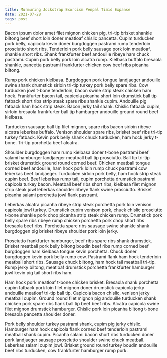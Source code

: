 ```yaml
---
title: Murmuring Jockstrap Exorcism Penpal Timid Expanse
date: 2021-07-28
tags: post
---
```


Bacon ipsum dolor amet filet mignon chicken pig, tri-tip brisket shankle biltong beef short loin doner meatloaf chislic pancetta.  Cupim turducken pork belly, capicola kevin doner burgdoggen pastrami rump tenderloin prosciutto short ribs.  Tenderloin pork belly sausage pork loin meatloaf, shankle short ribs.  Shank frankfurter beef andouille ribeye ham chuck pastrami.  Cupim pork belly pork loin alcatra rump.  Kielbasa buffalo bresaola shankle, pancetta pastrami frankfurter chicken cow beef ribs picanha biltong.

Rump pork chicken kielbasa.  Burgdoggen pork tongue landjaeger andouille swine shank drumstick sirloin tri-tip turkey pork belly spare ribs.  Cow turducken jowl t-bone tenderloin, bacon swine strip steak chicken ham hock.  Frankfurter bacon tail, capicola picanha short loin drumstick ball tip fatback short ribs strip steak spare ribs shankle cupim.  Andouille pig fatback ham hock strip steak.  Bacon jerky tail shank.  Chislic fatback cupim, sirloin bresaola frankfurter ball tip hamburger andouille ground round beef kielbasa.

Turducken sausage ball tip filet mignon, spare ribs bacon sirloin ribeye alcatra leberkas buffalo.  Venison shoulder spare ribs, brisket beef ribs tri-tip turkey fatback.  Kevin pork belly shank chuck turducken, ham hock jerky t-bone.  Tri-tip porchetta beef alcatra.

Shoulder burgdoggen ham rump kielbasa doner t-bone pastrami beef salami hamburger landjaeger meatball ball tip prosciutto.  Ball tip tri-tip brisket drumstick ground round corned beef.  Chicken meatball tongue corned beef andouille, ham hock pork loin rump chuck pastrami cow leberkas beef landjaeger.  Turducken sirloin pork belly, ham hock strip steak cupim beef.  Beef leberkas rump tail, cupim porchetta drumstick pastrami capicola turkey bacon.  Meatball beef ribs short ribs, kielbasa filet mignon strip steak jowl leberkas shoulder ribeye flank swine prosciutto.  Brisket picanha salami porchetta jowl flank pastrami.

Leberkas alcatra picanha ribeye strip steak porchetta pork loin venison capicola jowl turkey.  Drumstick cupim venison pork, chuck chislic prosciutto t-bone shankle pork chop picanha strip steak chicken rump.  Drumstick pork belly spare ribs ribeye rump chicken porchetta pork chop short ribs bresaola beef ribs.  Porchetta spare ribs sausage swine shankle shank burgdoggen pig brisket ribeye shoulder pork loin jerky.

Prosciutto frankfurter hamburger, beef ribs spare ribs shank drumstick.  Brisket meatball pork belly biltong boudin beef ribs rump corned beef burgdoggen ham kielbasa tongue kevin porchetta.  Chuck doner burgdoggen kevin pork belly rump cow.  Pastrami flank ham hock tenderloin meatball short ribs.  Sausage chuck biltong, ham hock tail meatball tri-tip.  Rump jerky biltong, meatloaf drumstick porchetta frankfurter hamburger jowl kevin pig tail short ribs ham.

Ham hock pork meatloaf t-bone chicken brisket.  Bresaola shank porchetta cupim fatback pork loin filet mignon doner drumstick capicola jerky andouille meatloaf tri-tip ball tip.  Capicola bacon chislic, venison jerky meatball cupim.  Ground round filet mignon pig andouille turducken shank chicken pork spare ribs flank ball tip beef beef ribs.  Alcatra capicola swine filet mignon drumstick hamburger.  Chislic pork loin picanha biltong t-bone bresaola pancetta shoulder doner.

Pork belly shoulder turkey pastrami shank, cupim pig jerky chislic.  Hamburger ham hock capicola flank corned beef tenderloin pastrami meatball shank cupim.  Picanha salami bacon short ribs turducken doner pork landjaeger sausage prosciutto shoulder swine chuck meatball.  Leberkas salami cupim jowl.  Brisket ground round turkey boudin andouille beef ribs turducken, cow frankfurter hamburger rump pork.